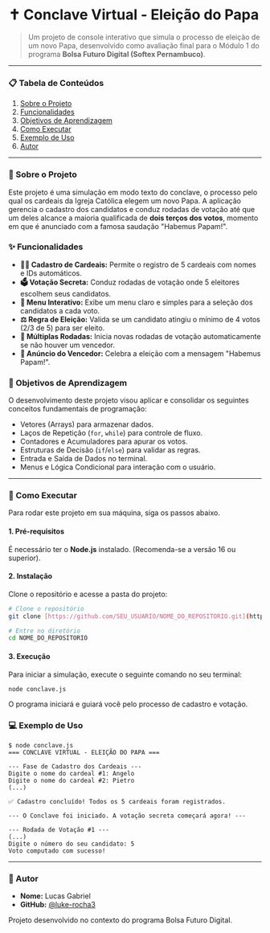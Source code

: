 # ✝️ Conclave Virtual - Eleição do Papa

> Um projeto de console interativo que simula o processo de eleição de um novo Papa, desenvolvido como avaliação final para o Módulo 1 do programa **Bolsa Futuro Digital (Softex Pernambuco)**.

---

### 📋 Tabela de Conteúdos
1. [Sobre o Projeto](#-sobre-o-projeto)
2. [Funcionalidades](#-funcionalidades)
3. [Objetivos de Aprendizagem](#-objetivos-de-aprendizagem)
4. [Como Executar](#-como-executar)
5. [Exemplo de Uso](#-exemplo-de-uso)
6. [Autor](#-autor)

---

### 📖 Sobre o Projeto

Este projeto é uma simulação em modo texto do conclave, o processo pelo qual os cardeais da Igreja Católica elegem um novo Papa. A aplicação gerencia o cadastro dos candidatos e conduz rodadas de votação até que um deles alcance a maioria qualificada de **dois terços dos votos**, momento em que é anunciado com a famosa saudação "Habemus Papam!".

### ✨ Funcionalidades

- **👨‍⚖️ Cadastro de Cardeais:** Permite o registro de 5 cardeais com nomes e IDs automáticos.
- **🗳️ Votação Secreta:** Conduz rodadas de votação onde 5 eleitores escolhem seus candidatos.
- **📜 Menu Interativo:** Exibe um menu claro e simples para a seleção dos candidatos a cada voto.
- **⚖️ Regra de Eleição:** Valida se um candidato atingiu o mínimo de 4 votos (2/3 de 5) para ser eleito.
- **🔄 Múltiplas Rodadas:** Inicia novas rodadas de votação automaticamente se não houver um vencedor.
- **🎉 Anúncio do Vencedor:** Celebra a eleição com a mensagem "Habemus Papam!".

### 🎯 Objetivos de Aprendizagem

O desenvolvimento deste projeto visou aplicar e consolidar os seguintes conceitos fundamentais de programação:

- Vetores (Arrays) para armazenar dados.
- Laços de Repetição (`for`, `while`) para controle de fluxo.
- Contadores e Acumuladores para apurar os votos.
- Estruturas de Decisão (`if`/`else`) para validar as regras.
- Entrada e Saída de Dados no terminal.
- Menus e Lógica Condicional para interação com o usuário.

---

### 🚀 Como Executar

Para rodar este projeto em sua máquina, siga os passos abaixo.

#### **1. Pré-requisitos**

É necessário ter o **Node.js** instalado. (Recomenda-se a versão 16 ou superior).

#### **2. Instalação**

Clone o repositório e acesse a pasta do projeto:

```sh
# Clone o repositório
git clone [https://github.com/SEU_USUARIO/NOME_DO_REPOSITORIO.git](https://github.com/SEU_USUARIO/NOME_DO_REPOSITORIO.git)

# Entre no diretório
cd NOME_DO_REPOSITORIO
```

#### **3. Execução**

Para iniciar a simulação, execute o seguinte comando no seu terminal:

```sh
node conclave.js
```

O programa iniciará e guiará você pelo processo de cadastro e votação.

### 💻 Exemplo de Uso

```console
$ node conclave.js
=== CONCLAVE VIRTUAL - ELEIÇÃO DO PAPA ===

--- Fase de Cadastro dos Cardeais ---
Digite o nome do cardeal #1: Angelo
Digite o nome do cardeal #2: Pietro
(...)

✅ Cadastro concluído! Todos os 5 cardeais foram registrados.

--- O Conclave foi iniciado. A votação secreta começará agora! ---

--- Rodada de Votação #1 ---
(...)
Digite o número do seu candidato: 5
Voto computado com sucesso!
```

---

### 👤 Autor

- **Nome:** 
Lucas Gabriel
- **GitHub:** [@luke-rocha3](https://github.com/luke-rocha3)

Projeto desenvolvido no contexto do programa Bolsa Futuro Digital.

